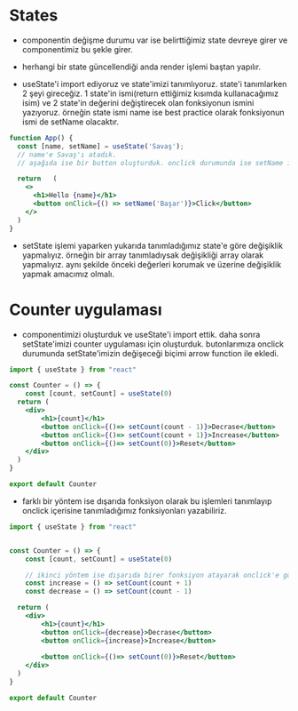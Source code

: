 # States

- componentin değişme durumu var ise belirttiğimiz state devreye girer ve componentimiz bu şekle girer.

- herhangi bir state güncellendiği anda render işlemi baştan yapılır.

- useState'i import ediyoruz ve state'imizi tanımlıyoruz. state'i tanımlarken 2 şeyi gireceğiz. 1 state'in ismi(return ettiğimiz kısımda kullanacağımız isim) ve  2 state'in değerini değiştirecek olan fonksiyonun ismini yazıyoruz. örneğin state ismi name ise best practice olarak fonksiyonun ismi de setName olacaktır.

```jsx
function App() {
  const [name, setName] = useState('Savaş');
  // name'e Savaş'ı atadık.
  // aşağıda ise bir button oluşturduk. onclick durumunda ise setName ile değişeceği değeri belirttik.

  return   (
    <>
      <h1>Hello {name}</h1>
      <button onClick={() => setName('Başar')}>Click</button>
    </>
  )
}
```

- setState işlemi yaparken yukarıda tanımladığımız state'e göre değişiklik yapmalıyız. örneğin bir array tanımladıysak değişikliği array olarak yapmalıyız. aynı şekilde önceki değerleri korumak ve üzerine değişiklik yapmak amacımız olmalı.

# Counter uygulaması

- componentimizi oluşturduk ve useState'i import ettik. daha sonra setState'imizi counter uygulaması için oluşturduk. butonlarımıza onclick durumunda setState'imizin değişeceği biçimi arrow function ile ekledi.

```jsx
import { useState } from "react"

const Counter = () => {
    const [count, setCount] = useState(0)
  return (
    <div>
        <h1>{count}</h1>
        <button onClick={()=> setCount(count - 1)}>Decrase</button>
        <button onClick={()=> setCount(count + 1)}>Increase</button>
        <button onClick={()=> setCount(0)}>Reset</button>
    </div>
  )
}

export default Counter
``` 

- farklı bir yöntem ise dışarıda fonksiyon olarak bu işlemleri tanımlayıp onclick içerisine tanımladığımız fonksiyonları yazabiliriz.

```jsx
import { useState } from "react"


const Counter = () => {
    const [count, setCount] = useState(0)

    // ikinci yöntem ise dışarıda birer fonksiyon atayarak onclick'e göndermek
    const increase = () => setCount(count + 1)
    const decrease = () => setCount(count - 1)

  return (
    <div>
        <h1>{count}</h1>
        <button onClick={decrease}>Decrase</button>
        <button onClick={increase}>Increase</button>
        
        <button onClick={()=> setCount(0)}>Reset</button>
    </div>
  )
}

export default Counter
```